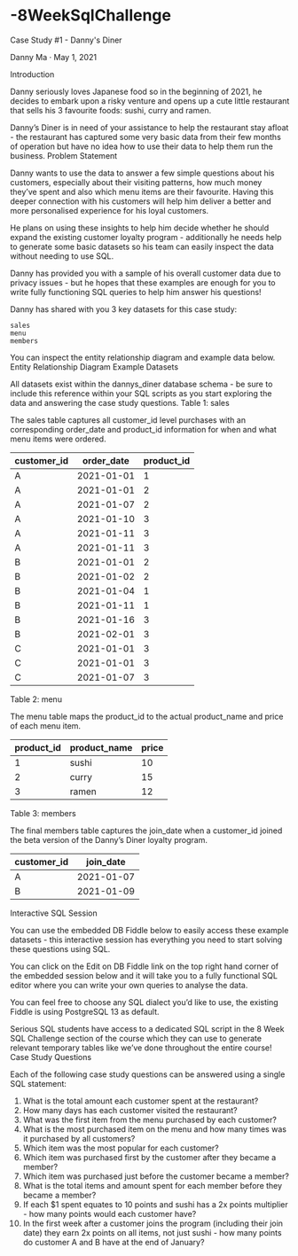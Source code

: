 # -8WeekSqlChallenge
Case Study #1 - Danny's Diner

Danny Ma · May 1, 2021

Introduction

Danny seriously loves Japanese food so in the beginning of 2021, he decides to embark upon a risky venture and opens up a cute little restaurant that sells his 3 favourite foods: sushi, curry and ramen.

Danny’s Diner is in need of your assistance to help the restaurant stay afloat - the restaurant has captured some very basic data from their few months of operation but have no idea how to use their data to help them run the business.
Problem Statement

Danny wants to use the data to answer a few simple questions about his customers, especially about their visiting patterns, how much money they’ve spent and also which menu items are their favourite. Having this deeper connection with his customers will help him deliver a better and more personalised experience for his loyal customers.

He plans on using these insights to help him decide whether he should expand the existing customer loyalty program - additionally he needs help to generate some basic datasets so his team can easily inspect the data without needing to use SQL.

Danny has provided you with a sample of his overall customer data due to privacy issues - but he hopes that these examples are enough for you to write fully functioning SQL queries to help him answer his questions!

Danny has shared with you 3 key datasets for this case study:

    sales
    menu
    members

You can inspect the entity relationship diagram and example data below.
Entity Relationship Diagram
Example Datasets

All datasets exist within the dannys_diner database schema - be sure to include this reference within your SQL scripts as you start exploring the data and answering the case study questions.
Table 1: sales

The sales table captures all customer_id level purchases with an corresponding order_date and product_id information for when and what menu items were ordered.

|customer_id |	order_date |	product_id|
------------ | ----------- | ---------- |
|A 	         |  2021-01-01 |    1
|A 	         |  2021-01-01 |  	2
|A 	         |  2021-01-07 |  	2
|A 	         |  2021-01-10 |    3
|A 	         |  2021-01-11 |   	3
|A 	         |  2021-01-11 |    3
|B 	         |  2021-01-01 |   	2
|B 	         |  2021-01-02 |    2
|B 	         |  2021-01-04 |    1
|B 	         |  2021-01-11 |    1
|B 	         |  2021-01-16 |    3
|B 	         |  2021-02-01 |   	3
|C 	         |  2021-01-01 |    3
|C 	         |  2021-01-01 |    3
|C 	         |  2021-01-07 |    3


Table 2: menu

The menu table maps the product_id to the actual product_name and price of each menu item.

| product_id|	product_name|	price|
|-----------|-------------|------|
|1 	|sushi 	|10
|2 	|curry 	|15
|3 	|ramen 	|12

Table 3: members

The final members table captures the join_date when a customer_id joined the beta version of the Danny’s Diner loyalty program.

|customer_id |	join_date|
|-----------|-----------|
|A 	|2021-01-07|
|B |	2021-01-09|


Interactive SQL Session

You can use the embedded DB Fiddle below to easily access these example datasets - this interactive session has everything you need to start solving these questions using SQL.

You can click on the Edit on DB Fiddle link on the top right hand corner of the embedded session below and it will take you to a fully functional SQL editor where you can write your own queries to analyse the data.

You can feel free to choose any SQL dialect you’d like to use, the existing Fiddle is using PostgreSQL 13 as default.

Serious SQL students have access to a dedicated SQL script in the 8 Week SQL Challenge section of the course which they can use to generate relevant temporary tables like we’ve done throughout the entire course!
Case Study Questions

Each of the following case study questions can be answered using a single SQL statement:

   1. What is the total amount each customer spent at the restaurant?
   2. How many days has each customer visited the restaurant?
   3. What was the first item from the menu purchased by each customer?
   4. What is the most purchased item on the menu and how many times was it purchased by all customers?
   5. Which item was the most popular for each customer?
   6. Which item was purchased first by the customer after they became a member?
   7. Which item was purchased just before the customer became a member?
   8. What is the total items and amount spent for each member before they became a member?
   9. If each $1 spent equates to 10 points and sushi has a 2x points multiplier - how many points would each customer have?
   10. In the first week after a customer joins the program (including their join date) they earn 2x points on all items, not just sushi -     how many points do customer A and B have at the end of January?

